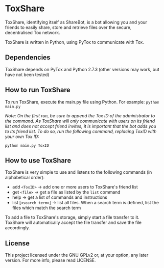 <!--
Copyright (c) 2014 TheLastProject
This README file is available under the CC0 license
-->

ToxShare
==========

ToxShare, identifying itself as ShareBot, is a bot allowing you and your friends to easily share, store and retrieve files over the secure, decentralised Tox network.

ToxShare is written in Python, using PyTox to communicate with Tox.

Dependencies
------------

ToxShare depends on PyTox and Python 2.7.3 (other versions may work, but have not been tested)

How to run ToxShare
---------------------

To run ToxShare, execute the main.py file using Python. For example:
``python main.py``

*Note: On the first run, be sure to append the Tox ID of the administrator to the command. As ToxShare will only communicate with users on its friend list and does not accept friend invites, it is important that the bot adds you to its friend list. To do so, run the following command, replacing ToxID with your own Tox ID:*

``python main.py ToxID``

How to use ToxShare
--------

ToxShare is very simple to use and listens to the following commands (in alphabetical order):
* add `<ToxID>` -> add one or more users to ToxShare's friend list
* get `<file>` -> get a file as listed by the ``list`` command
* help -> get a list of commands and instructions
* list [`<search term>`] -> list all files. When a search term is defined, list the files which match the search term

To add a file to ToxShare's storage, simply start a file transfer to it. ToxShare will automatically accept the file transfer and save the file accordingly.

License
-------

This project licensed under the GNU GPLv2 or, at your option, any later version. For more info, please read LICENSE.
